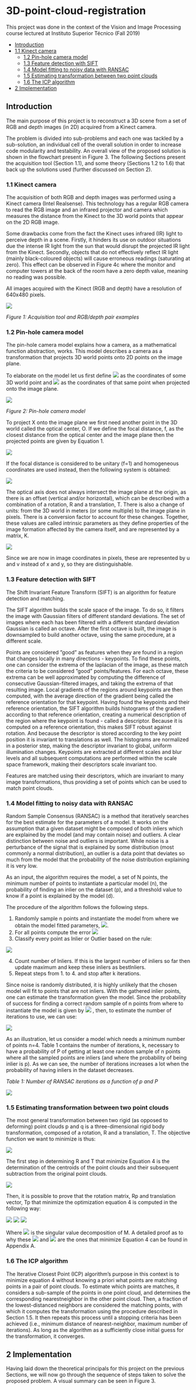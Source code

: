 # 3D-point-cloud-registration

This project was done in the context of the Vision and Image Processing course lectured at Instituto Superior Técnico (Fall 2019)

- [Introduction](#introduction)
- [1.1 Kinect camera](#11-kinect-camera)
  - [1.2 Pin-hole camera model](#12-pin-hole-camera-model)
  - [1.3 Feature detection with SIFT](#13-feature-detection-with-sift)
  - [1.4 Model fitting to noisy data with RANSAC](#14-model-fitting-to-noisy-data-with-ransac)
  - [1.5 Estimating transformation between two point clouds](#15-estimating-transformation-between-two-point-clouds)
  - [1.6 The ICP algorithm](16-the-icp-algorithm)
- [2 Implementation](#2-implementation)

## Introduction

The main purpose of this project is to reconstruct a 3D scene from a set of RGB and depth images (in 2D) acquired from a Kinect camera.

The problem is divided into sub-problems and each one was tackled by a sub-solution, an individual cell of the overall solution in order to increase code modularity and testability. An overall view of the proposed solution is shown in the flowchart present in Figure 3.
The following Sections present the acquisition tool (Section 1.1), and some theory (Sections 1.2 to 1.6) that
back up the solutions used (further discussed on Section 2).

### 1.1 Kinect camera
The acquisition of both RGB and depth images was performed using a Kinect camera (Intel Realsense).
This technology has a regular RGB camera to read the RGB image and an infrared projector and camera which measures the distance from the Kinect to the 3D world points that appear on the 2D RGB image.

Some drawbacks come from the fact the Kinect uses infrared (IR) light to perceive depth in a scene. Firstly, it hinders its use on outdoor situations due the intense IR light from the sun that would disrupt the projected IR light from the Kinect. Secondly, objects that do not effectively reflect IR light (mainly black-coloured objects) will cause erroneous readings (saturating at zero). This effect can be observed in Figure 4c where the monitor and computer towers at the back of the room have a zero depth value, meaning no reading was possible.

All images acquired with the Kinect (RGB and depth) have a resolution of 640x480 pixels.

![](https://github.com/LeafarCoder/3D-point-cloud-registration/blob/master/Images/README/Fig_1.PNG)

*Figure 1: Acquisition tool and RGB/depth pair examples*

### 1.2 Pin-hole camera model
The pin-hole camera model explains how a camera, as a mathematical function abstraction, works. This model describes a camera as a transformation that projects 3D world points onto 2D points on the image plane.

To elaborate on the model let us first define 
<img src="https://render.githubusercontent.com/render/math?math=\mathbf{X}=[X,Y,Z]^T">
as the coordinates of some 3D world point and
<img src="https://render.githubusercontent.com/render/math?math=\mathbf{x}=[x,y]^T">
as the coordinates of that same point when projected onto the image plane.

![](https://github.com/LeafarCoder/3D-point-cloud-registration/blob/master/Images/README/Fig_2.PNG)

*Figure 2: Pin-hole camera model*

To project X onto the image plane we first need another point in the 3D world called the optical center, O.
If we define the focal distance, f, as the closest distance from the optical center and the image plane then the
projected points are given by Equation 1.

<img src="https://render.githubusercontent.com/render/math?math=y=f\frac{X}{Z} \quad,\quad x=f\frac{Y}{Z}\quad \quad (1)">

If the focal distance is considered to be unitary (f=1) and homogeneous coordinates are used instead, then the following system is obtained:

![](https://github.com/LeafarCoder/3D-point-cloud-registration/blob/master/Images/README/Eq_2.PNG)

The optical axis does not always intersect the image plane at the origin, as there is an offset (vertical and/or horizontal), which can be described with a combination of a rotation, R and a translation, T. There is also a change of units: from the 3D world in meters (or some multiple) to the image plane in pixels. There is a conversion factor to account for these changes. Together, these values are called intrinsic parameters as they define properties of the image formation affected by the camera itself, and are represented by a matrix, K.

![](https://github.com/LeafarCoder/3D-point-cloud-registration/blob/master/Images/README/Eq_3.PNG)

Since we are now in image coordinates in pixels, these are represented by u and v instead of x and y, so they are distinguishable.

### 1.3 Feature detection with SIFT
The Shift Invariant Feature Transform (SIFT) is an algorithm for feature detection and matching.

The SIFT algorithm builds the scale space of the image. To do so, it filters the image with Gaussian filters of different standard deviations. The set of images where each has been filtered with a different standard deviation Gaussian is called an octave. After the first octave is built, the image is downsampled to build another octave, using the same procedure, at a different scale.

Points are considered ”good” as features when they are found in a region that changes locally in many directions - keypoints. To find these points, one can consider the extrema of the laplacian of the image, as these match the criteria to be considered ”good” points/features. For each octave, these extrema can be well approximated by computing the difference of consecutive Gaussian-filtered images, and taking the extrema of that resulting image. Local gradients of the regions around keypoints are then computed, with the average direction of the gradient being called the reference orientation for that keypoint. Having found the keypoints and their reference orientation, the SIFT algorithm builds histograms of the gradient according to that reference orientation, creating a numerical description of the region where the keypoint is found - called a descriptor. Because it is computed on a reference orientation, this makes SIFT robust against rotation. And because the
descriptor is stored according to the key point position it is invariant to translations as well. The histograms are normalized in a posterior step, making the descriptor invariant to global, uniform illumination changes. Keypoints are extracted at different scales and blur levels and all subsequent computations are performed within the scale space framework, making their descriptors scale invariant too.

Features are matched using their descriptors, which are invariant to many image transformations, thus providing a set of points which can be used to match point clouds.

### 1.4 Model fitting to noisy data with RANSAC
Random Sample Consensus (RANSAC) is a method that iteratively searches for the best estimate for the parameters of a model. It works on the assumption that a given dataset might be composed of both inliers which are explained by the model (and may contain noise) and outliers. A clear distinction between noise and outliers is important. While noise is a perturbance of the signal that is explained by some distribution (most commonly a normal distribution), an outlier is a data point that deviates so much from the model that the probability of the noise distribution explaining it is very low.

As an input, the algorithm requires the model, a set of N points, the minimum number of points to instantiate a particular model (n), the probability of finding an inlier on the dataset (p), and a threshold value to know if a point is explained by the model (d).

The procedure of the algorithm follows the following steps.

1. Randomly sample n points and instantiate the model from where we obtain the model fitted parameters, <img src="https://render.githubusercontent.com/render/math?math=\widehat{\Theta}">.
2. For all points compute the error <img src="https://render.githubusercontent.com/render/math?math=\varepsilon _i = |Y_i-\widehat{\Theta }X_i|">
3. Classify every point as Inlier or Outlier based on the rule:

![](https://github.com/LeafarCoder/3D-point-cloud-registration/blob/master/Images/README/Form_1.PNG)

4. Count number of Inliers. If this is the largest number of inliers so far then update maximum and keep these inliers as bestInliers.
5. Repeat steps from 1. to 4. and stop after k iterations.

Since noise is randomly distributed, it is highly unlikely that the chosen model will fit to points that are not
inliers. With the gathered inlier points, one can estimate the transformation given the model.
Since the probability of success for finding a correct random sample of n points from where to instantiate
the model is given by 
<img src="https://render.githubusercontent.com/render/math?math=P=1-(1-p^n)^k">
, then, to estimate the number of iterations to use, we can use:

<img src="https://render.githubusercontent.com/render/math?math=k=\frac{\log(1-P)}{\log(1-p^n)}">

As an illustration, let us consider a model which needs a minimum number of points n=4. Table 1 contains the number of iterations, k, necessary to have a probability of P of getting at least one random sample of n points where all the sampled points are inliers (and where the probability of being inlier is p). As we can see, the number of iterations increases a lot when the probability of having inliers in the dataset decreases.

*Table 1: Number of RANSAC iterations as a function of p and P*

![](https://github.com/LeafarCoder/3D-point-cloud-registration/blob/master/Images/README/Table_1.PNG)

### 1.5 Estimating transformation between two point clouds
The most general transformation between two rigid (as opposed to deforming) point clouds p and q is a three-dimensional rigid body transformation, composed of a rotation, R and a translation, T. The objective function we want to minimize is thus:

<img src="https://render.githubusercontent.com/render/math?math=E(R,T)=\sum_{i=1}^{N} \left \| \mathbf{q_i}-(R\mathbf{p_i}+\mathbf{T}) \right \|^2">

The first step in determining R and T that minimize Equation 4 is the determination of the centroids of the
point clouds and their subsequent subtraction from the original point clouds.

<img src="https://render.githubusercontent.com/render/math?math=q_{0}=q-\sum_{i=1}^{N} \frac{\mathbf{q_i}}{N}\quad,\quad p_{0}=p-\sum_{i=1}^{N} \frac{\mathbf{p_i}}{N}">

Then, it is possible to prove that the rotation matrix, Rp and translation vector, Tp that minimize the
optimization equation 4 is computed in the following way:

<img src="https://render.githubusercontent.com/render/math?math=M=p_{0}\,q_{0}^T=U\Sigma V^T \quad \quad (4)">

<img src="https://render.githubusercontent.com/render/math?math=\widehat{R}=VU^T \quad \quad (5)">

<img src="https://render.githubusercontent.com/render/math?math=\widehat{\mathbf{T}}=\sum_{i=1}^{N} \frac{\mathbf{p_i}}{N}-\widehat{R}\sum_{i=1}^{N} \frac{\mathbf{q_i}}{N}">

Where 
<img src="https://render.githubusercontent.com/render/math?math=U\Sigma V^T">
is the singular value decomposition of M. A detailed proof as to why these 
<img src="https://render.githubusercontent.com/render/math?math=\widehat{R}">
and 
<img src="https://render.githubusercontent.com/render/math?math=\widehat{\mathbf{T}}">
are the ones that minimize Equation 4 can be found in Appendix A.

### 1.6 The ICP algorithm
The Iterative Closest Point (ICP) algorithm’s purpose in this context is to minimize equation 4 without knowing a priori what points are matching points in a pair of point clouds. To estimate which points are matches, it considers a sub-sample of the points in one point cloud, and determines the corresponding nearestneighbor in the other point cloud. Then, a fraction of the lowest-distanced neighbors are considered the matching points, with which it computes the transformation using the procedure described in Section 1.5. It then repeats this process until a stopping criteria has been achieved (i.e., minimum distance of nearest-neighbor, maximum
number of iterations). As long as the algorithm as a sufficiently close initial guess for the transformation, it converges.


## 2 Implementation
Having laid down the theoretical principals for this project on the previous Sections, we will now go through
the sequence of steps taken to solve the proposed problem. A visual summary can be seen in Figure 3.
